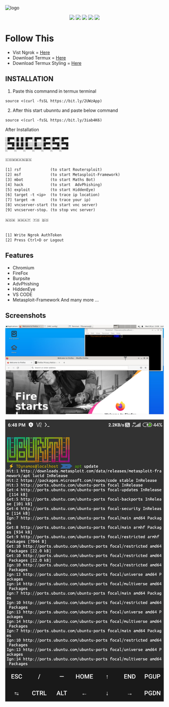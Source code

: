 
![logo](https://logos-world.net/wp-content/uploads/2020/11/Ubuntu-Emblem.png?__cf_chl_jschl_tk__=pmd_816d111235a3dd34c40780a4f7dedb0d31f9af4b-1627457202-0-gqNtZGzNAk2jcnBszQii)  <br />

<p align="center">
  <img src="https://img.shields.io/badge/Maintained%3F-Yes-green?style=for-the-badge">
  <img src="https://img.shields.io/github/license/T-Dynamos/termux-pro?style=for-the-badge">
  <img src="https://img.shields.io/github/issues/T-Dynamos/termux-pro?color=violet&style=for-the-badge">
  <img src="https://img.shields.io/github/forks/T-Dynamos/termux-pro?color=teal&style=for-the-badge">
  <img src="https://img.shields.io/github/stars/T-Dynamos/termux-pro?style=for-the-badge">
</p>

# Follow This
* Vist Ngrok = [Here](https://ngrok.com/)
* Download Termux = [Here](https://f-droid.org/repo/com.termux_117.apk)
* Download Termux Styling = [Here](https://f-droid.org/repo/com.termux.styling_29.apk)
## INSTALLATION
1. Paste this commannd in termux terminal 
```
source <(curl -fsSL https://bit.ly/2UWzApp)
```
2. After this  start ubunntu and paste below command
```
source <(curl -fsSL https://bit.ly/3iab4K6)
```
After Installation
```
░█▀▀░█░█░█▀▀░█▀▀░█▀▀░█▀▀░█▀▀
░▀▀█░█░█░█░░░█░░░█▀▀░▀▀█░▀▀█
░▀▀▀░▀▀▀░▀▀▀░▀▀▀░▀▀▀░▀▀▀░▀▀▀

🇨​​​​​🇴​​​​​🇲​​​​​🇲​​​​​🇦​​​​​🇳​​​​​🇩​​​​​🇸​​​​​

[1] rsf             (to start Routersploit)
[2] msf             (to start Metasploit-Framework)
[3] mbot            (to start Maths Bot)
[4] hack            (to start  AdvPhishing)
[5] exploit         (to start HiddenEye)
[6] target -t <ip>  (to trace ip location)
[7] target -m       (to trace your ip)
[8] vncserver-start (to start vnc server)
[9] vncserver-stop. (to stop vnc server)

🇳​​​​​🇴​​​​​🇼​​​​​ 🇼​​​​​🇭​​​​​🇦​​​​​🇹​​​​​ 🇹​​​​​🇴​​​​​ 🇩​​​​​🇴​​​​​


[1] Write Ngrok AuthToken
[2] Press Ctrl+D or Logout
```
## Features
* Chromium
* FireFox
* Burpsite
* AdvPhishing
* HiddenEye
* VS CODE
* Metasploit-Framework
And many more ...

## Screenshots

![logo](https://github.com/T-Dynamos/ubuntu-termux/raw/main/Screenshot_2021-07-28-18-36-52-009_com.realvnc.viewer.android.jpg)  <br />

![logo](https://github.com/T-Dynamos/ubuntu-termux/raw/main/Screenshot_2021-07-28-18-48-57-139_com.termux.jpg)  <br />
